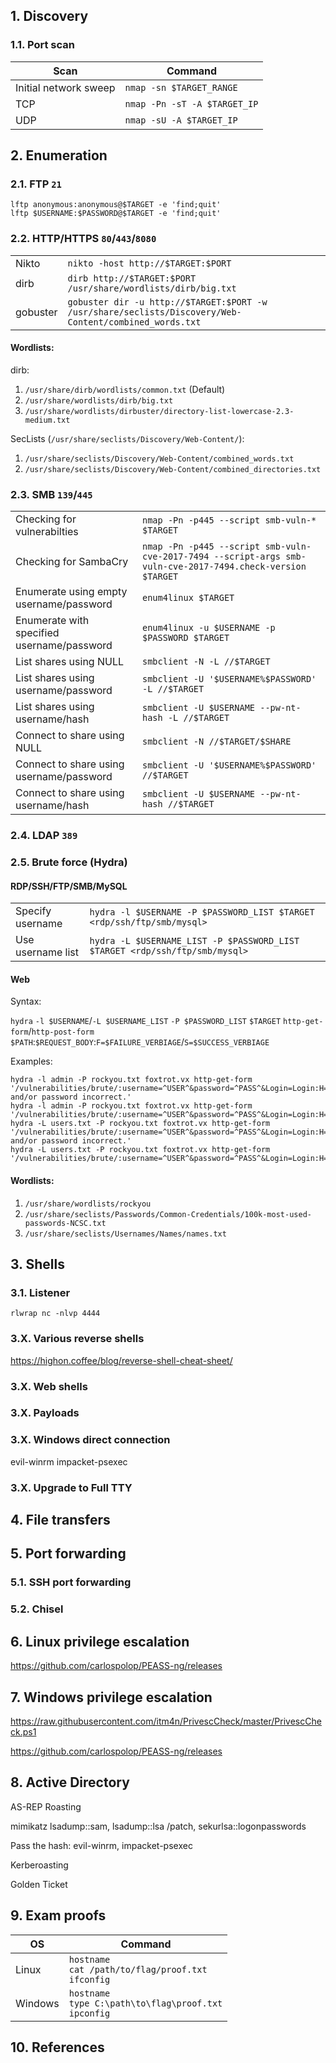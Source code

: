 ## 1. Discovery

### 1.1. Port scan

|Scan|Command|
|---|---|
|Initial network sweep|`nmap -sn $TARGET_RANGE`|
|TCP |`nmap -Pn -sT -A $TARGET_IP`|
|UDP |`nmap -sU -A $TARGET_IP`|

## 2. Enumeration

### 2.1. FTP `21`

```console
lftp anonymous:anonymous@$TARGET -e 'find;quit'
lftp $USERNAME:$PASSWORD@$TARGET -e 'find;quit'
```

### 2.2. HTTP/HTTPS `80`/`443`/`8080`

|   |   |
|---|---|
|Nikto|`nikto -host http://$TARGET:$PORT`|
|dirb|`dirb http://$TARGET:$PORT /usr/share/wordlists/dirb/big.txt`|
|gobuster|`gobuster dir -u http://$TARGET:$PORT -w /usr/share/seclists/Discovery/Web-Content/combined_words.txt`|

#### Wordlists:

dirb:

1. `/usr/share/dirb/wordlists/common.txt` (Default)
2. `/usr/share/wordlists/dirb/big.txt`
3. `/usr/share/wordlists/dirbuster/directory-list-lowercase-2.3-medium.txt`

SecLists (`/usr/share/seclists/Discovery/Web-Content/`):

1. `/usr/share/seclists/Discovery/Web-Content/combined_words.txt`
2. `/usr/share/seclists/Discovery/Web-Content/combined_directories.txt`

### 2.3. SMB `139`/`445`

|   |   |
|---|---|
|Checking for vulnerabilties|`nmap -Pn -p445 --script smb-vuln-* $TARGET`|
|Checking for SambaCry|`nmap -Pn -p445 --script smb-vuln-cve-2017-7494 --script-args smb-vuln-cve-2017-7494.check-version $TARGET`|
|Enumerate using empty username/password|`enum4linux $TARGET`|
|Enumerate with specified username/password|`enum4linux -u $USERNAME -p $PASSWORD $TARGET`|
|List shares using NULL|`smbclient -N -L //$TARGET`|
|List shares using username/password|`smbclient -U '$USERNAME%$PASSWORD' -L //$TARGET`|
|List shares using username/hash|`smbclient -U $USERNAME --pw-nt-hash -L //$TARGET`|
|Connect to share using NULL|`smbclient -N //$TARGET/$SHARE`|
|Connect to share using username/password|`smbclient -U '$USERNAME%$PASSWORD' //$TARGET`|
|Connect to share using username/hash|`smbclient -U $USERNAME --pw-nt-hash //$TARGET`|

### 2.4. LDAP `389`

### 2.5. Brute force (Hydra)

#### RDP/SSH/FTP/SMB/MySQL

|   |   |
|---|---|
|Specify username|`hydra -l $USERNAME -P $PASSWORD_LIST $TARGET <rdp/ssh/ftp/smb/mysql>`|
|Use username list|`hydra -L $USERNAME_LIST -P $PASSWORD_LIST $TARGET <rdp/ssh/ftp/smb/mysql>`|

#### Web

Syntax:

`hydra` `-l $USERNAME`/`-L $USERNAME_LIST` `-P $PASSWORD_LIST` `$TARGET` `http-get-form`/`http-post-form` `$PATH`:`$REQUEST_BODY`:`F=$FAILURE_VERBIAGE`/`S=$SUCCESS_VERBIAGE`

Examples:

```console
hydra -l admin -P rockyou.txt foxtrot.vx http-get-form '/vulnerabilities/brute/:username=^USER^&password=^PASS^&Login=Login:H=Cookie:PHPSESSID=b9kvhjb7c268tb94445pugm0fa;security=low:F=Username and/or password incorrect.'
hydra -l admin -P rockyou.txt foxtrot.vx http-get-form '/vulnerabilities/brute/:username=^USER^&password=^PASS^&Login=Login:H=Cookie:PHPSESSID=b9kvhjb7c268tb94445pugm0fa;security=low:S=Welcome'
hydra -L users.txt -P rockyou.txt foxtrot.vx http-get-form '/vulnerabilities/brute/:username=^USER^&password=^PASS^&Login=Login:H=Cookie:PHPSESSID=b9kvhjb7c268tb94445pugm0fa;security=low:F=Username and/or password incorrect.'
hydra -L users.txt -P rockyou.txt foxtrot.vx http-get-form '/vulnerabilities/brute/:username=^USER^&password=^PASS^&Login=Login:H=Cookie:PHPSESSID=b9kvhjb7c268tb94445pugm0fa;security=low:S=Welcome'
```

#### Wordlists:

1. `/usr/share/wordlists/rockyou`
2. `/usr/share/seclists/Passwords/Common-Credentials/100k-most-used-passwords-NCSC.txt`
3. `/usr/share/seclists/Usernames/Names/names.txt`

## 3. Shells

### 3.1. Listener

```console
rlwrap nc -nlvp 4444
```

### 3.X. Various reverse shells

https://highon.coffee/blog/reverse-shell-cheat-sheet/

### 3.X. Web shells

### 3.X. Payloads

### 3.X. Windows direct connection

evil-winrm
impacket-psexec

### 3.X. Upgrade to Full TTY

## 4. File transfers

## 5. Port forwarding

### 5.1. SSH port forwarding

### 5.2. Chisel

## 6. Linux privilege escalation

https://github.com/carlospolop/PEASS-ng/releases

## 7. Windows privilege escalation

https://raw.githubusercontent.com/itm4n/PrivescCheck/master/PrivescCheck.ps1

https://github.com/carlospolop/PEASS-ng/releases

## 8. Active Directory

AS-REP Roasting

mimikatz lsadump::sam, lsadump::lsa /patch, sekurlsa::logonpasswords

Pass the hash: evil-winrm, impacket-psexec

Kerberoasting

Golden Ticket

## 9. Exam proofs

|OS|Command|
|---|---|
|Linux|`hostname`<br>`cat /path/to/flag/proof.txt`<br>`ifconfig`|
|Windows|`hostname`<br>`type C:\path\to\flag\proof.txt`<br>`ipconfig`|

## 10. References

